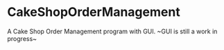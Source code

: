 # CakeShopOrderManagement
A Cake Shop Order Management program with GUI.
~GUI is still a work in progress~
